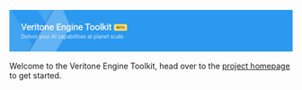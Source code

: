 ![Engine Toolkit logo](minisite/static/engine-toolkit.png)

Welcome to the Veritone Engine Toolkit, head over to the [project homepage](https://machinebox.io/veritone/engine-toolkit) to 
get started.

